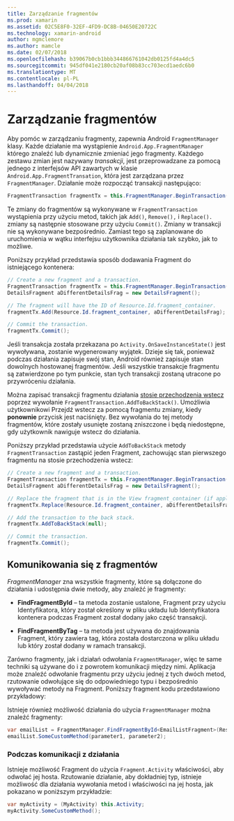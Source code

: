 ```yaml
---
title: Zarządzanie fragmentów
ms.prod: xamarin
ms.assetid: 02C5E8F0-32EF-4FD9-DC8B-04650E20722C
ms.technology: xamarin-android
author: mgmclemore
ms.author: mamcle
ms.date: 02/07/2018
ms.openlocfilehash: b39067b0cb1bbb344866761042db0125fd4a4dc5
ms.sourcegitcommit: 945df041e2180cb20af08b83cc703ecd1aedc6b0
ms.translationtype: MT
ms.contentlocale: pl-PL
ms.lasthandoff: 04/04/2018
---
```

# <a name="managing-fragments"></a>Zarządzanie fragmentów

Aby pomóc w zarządzaniu fragmenty, zapewnia Android `FragmentManager` klasy. Każde działanie ma wystąpienie `Android.App.FragmentManager` którego znaleźć lub dynamicznie zmieniać jego fragmenty. Każdego zestawu zmian jest nazywany *transakcji*, jest przeprowadzane za pomocą jednego z interfejsów API zawartych w klasie `Android.App.FragmentTransation`, która jest zarządzana przez `FragmentManager`. Działanie może rozpocząć transakcji następująco:

```csharp
FragmentTransaction fragmentTx = this.FragmentManager.BeginTransaction();
```

Te zmiany do fragmentów są wykonywane w `FragmentTransaction` wystąpienia przy użyciu metod, takich jak `Add()`, `Remove(),` i `Replace().` zmiany są następnie stosowane przy użyciu `Commit()`. Zmiany w transakcji nie są wykonywane bezpośrednio.
Zamiast tego są zaplanowane do uruchomienia w wątku interfejsu użytkownika działania tak szybko, jak to możliwe.

Poniższy przykład przedstawia sposób dodawania Fragment do istniejącego kontenera:

```csharp
// Create a new fragment and a transaction.
FragmentTransaction fragmentTx = this.FragmentManager.BeginTransaction();
DetailsFragment aDifferentDetailsFrag = new DetailsFragment();

// The fragment will have the ID of Resource.Id.fragment_container.
fragmentTx.Add(Resource.Id.fragment_container, aDifferentDetailsFrag);

// Commit the transaction.
fragmentTx.Commit();
```

Jeśli transakcja została przekazana po `Activity.OnSaveInstanceState()` jest wywoływana, zostanie wygenerowany wyjątek. Dzieje się tak, ponieważ podczas działania zapisuje swój stan, Android również zapisuje stan dowolnych hostowanej fragmentów. Jeśli wszystkie transakcje fragmentu są zatwierdzone po tym punkcie, stan tych transakcji zostaną utracone po przywróceniu działania.

Można zapisać transakcji fragmentu działania [stosie przechodzenia wstecz](http://developer.android.com/guide/topics/fundamentals/tasks-and-back-stack.html) poprzez wywołanie `FragmentTransaction.AddToBackStack()`. Umożliwia użytkownikowi Przejdź wstecz za pomocą fragmentu zmiany, kiedy **ponownie** przycisk jest naciśnięty. Bez wywołania do tej metody fragmentów, które zostały usunięte zostaną zniszczone i będą niedostępne, gdy użytkownik nawiguje wstecz do działania.

Poniższy przykład przedstawia użycie `AddToBackStack` metody `FragmentTransaction` zastąpić jeden Fragment, zachowując stan pierwszego fragmentu na stosie przechodzenia wstecz:

```csharp
// Create a new fragment and a transaction.
FragmentTransaction fragmentTx = this.FragmentManager.BeginTransaction();
DetailsFragment aDifferentDetailsFrag = new DetailsFragment();

// Replace the fragment that is in the View fragment_container (if applicable).
fragmentTx.Replace(Resource.Id.fragment_container, aDifferentDetailsFrag);

// Add the transaction to the back stack.
fragmentTx.AddToBackStack(null);

// Commit the transaction.
fragmentTx.Commit();
```


## <a name="communicating-with-fragments"></a>Komunikowania się z fragmentów

*FragmentManager* zna wszystkie fragmenty, które są dołączone do działania i udostępnia dwie metody, aby znaleźć je fragmenty:

-   **FindFragmentById** &ndash; ta metoda zostanie ustalone, Fragment przy użyciu Identyfikatora, który został określony w pliku układu lub Identyfikatora kontenera podczas Fragment został dodany jako część transakcji.

-   **FindFragmentByTag** &ndash; ta metoda jest używana do znajdowania Fragment, który zawiera tag, która została dostarczona w pliku układu lub który został dodany w ramach transakcji.

Zarówno fragmenty, jak i działań odwołania `FragmentManager`, więc te same techniki są używane do i z powrotem komunikacji między nimi. Aplikacja może znaleźć odwołanie fragmentu przy użyciu jednej z tych dwóch metod, rzutowanie odwołujące się do odpowiedniego typu i bezpośrednio wywoływać metody na Fragment. Poniższy fragment kodu przedstawiono przykładowy:

Istnieje również możliwość działania do użycia `FragmentManager` można znaleźć fragmenty:

```csharp
var emailList = FragmentManager.FindFragmentById<EmailListFragment>(Resource.Id.email_list_fragment);
emailList.SomeCustomMethod(parameter1, parameter2);
```


### <a name="communicating-with-the-activity"></a>Podczas komunikacji z działania

Istnieje możliwość Fragment do użycia `Fragment.Activity` właściwości, aby odwołać jej hosta. Rzutowanie działanie, aby dokładniej typ, istnieje możliwość dla działania wywołania metod i właściwości na jej hosta, jak pokazano w poniższym przykładzie:

```csharp
var myActivity = (MyActivity) this.Activity;
myActivity.SomeCustomMethod();
```

